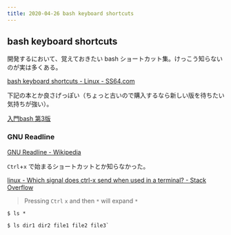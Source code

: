 ```yaml
---
title: 2020-04-26 bash keyboard shortcuts
---
```


## bash keyboard shortcuts

開発するにおいて、覚えておきたい bash ショートカット集。けっこう知らないのが実は多くある。

[bash keyboard shortcuts - Linux - SS64.com](https://ss64.com/bash/syntax-keyboard.html)

下記の本とか良さげっぽい（ちょっと古いので購入するなら新しい版を待ちたい気持ちが強い）。

[入門bash 第3版](https://www.amazon.co.jp/dp/4873112540)

### GNU Readline

[GNU Readline - Wikipedia](https://en.wikipedia.org/wiki/GNU_Readline)

`Ctrl`+`x` で始まるショートカットとか知らなかった。

[linux - Which signal does ctrl-x send when used in a terminal? - Stack Overflow](https://stackoverflow.com/questions/6764265/which-signal-does-ctrl-x-send-when-used-in-a-terminal)

> Pressing `Ctrl` `x` and then `*` will expand `*`

```
$ ls *
```

```
$ ls dir1 dir2 file1 file2 file3`
```
